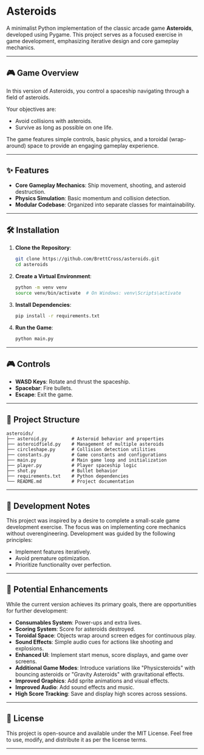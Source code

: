 # Asteroids

A minimalist Python implementation of the classic arcade game **Asteroids**, developed using Pygame. This project serves as a focused exercise in game development, emphasizing iterative design and core gameplay mechanics.

---

## 🎮 Game Overview

In this version of Asteroids, you control a spaceship navigating through a field of asteroids.

Your objectives are:

- Avoid collisions with asteroids.
- Survive as long as possible on one life.

The game features simple controls, basic physics, and a toroidal (wrap-around) space to provide an engaging gameplay experience.

---

## ✨ Features

- **Core Gameplay Mechanics**: Ship movement, shooting, and asteroid destruction.
- **Physics Simulation**: Basic momentum and collision detection.
- **Modular Codebase**: Organized into separate classes for maintainability.

---

## 🛠️ Installation

1. **Clone the Repository**:
   ```bash
   git clone https://github.com/BrettCross/asteroids.git
   cd asteroids
   ```

2. **Create a Virtual Environment**:
   ```bash
   python -m venv venv
   source venv/bin/activate  # On Windows: venv\Scripts\activate
   ```

3. **Install Dependencies**:
   ```bash
   pip install -r requirements.txt
   ```

4. **Run the Game**:
   ```bash
   python main.py
   ```

---

## 🎮 Controls

- **WASD Keys**: Rotate and thrust the spaceship.
- **Spacebar**: Fire bullets.
- **Escape**: Exit the game.

---

## 📁 Project Structure

```
asteroids/
├── asteroid.py         # Asteroid behavior and properties
├── asteroidfield.py    # Management of multiple asteroids
├── circleshape.py      # Collision detection utilities
├── constants.py        # Game constants and configurations
├── main.py             # Main game loop and initialization
├── player.py           # Player spaceship logic
├── shot.py             # Bullet behavior
├── requirements.txt    # Python dependencies
└── README.md           # Project documentation
```

---

## 🚀 Development Notes

This project was inspired by a desire to complete a small-scale game development exercise. The focus was on implementing core mechanics without overengineering. Development was guided by the following principles:

- Implement features iteratively.
- Avoid premature optimization.
- Prioritize functionality over perfection.

---

## 🧪 Potential Enhancements

While the current version achieves its primary goals, there are opportunities for further development:

- **Consumables System**: Power-ups and extra lives.
- **Scoring System**: Score for asteroids destroyed.
- **Toroidal Space**: Objects wrap around screen edges for continuous play.
- **Sound Effects**: Simple audio cues for actions like shooting and explosions.
- **Enhanced UI**: Implement start menus, score displays, and game over screens.
- **Additional Game Modes**: Introduce variations like "Physicsteroids" with bouncing asteroids or "Gravity Asteroids" with gravitational effects.
- **Improved Graphics**: Add sprite animations and visual effects.
- **Improved Audio**: Add sound effects and music.
- **High Score Tracking**: Save and display high scores across sessions.

---

## 📜 License

This project is open-source and available under the MIT License. Feel free to use, modify, and distribute it as per the license terms.

---